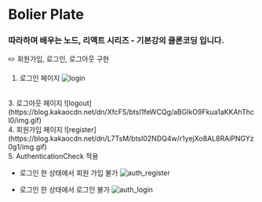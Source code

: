 # Bolier Plate
### 따라하며 배우는 노드, 리액트 시리즈 - 기본강의 클론코딩 입니다.
✏️ 회원가입, 로그인, 로그아웃 구현
1. 로그인 페이지
![login](https://blog.kakaocdn.net/dn/pT6Yr/btsI0RFzGEb/iaxRBC2BOlbrSfMcSxggSK/img.gif)

<br />
3. 로그아웃 페이지
![logout](https://blog.kakaocdn.net/dn/XfcFS/btsI1feWCQg/aBGIkO9Fkua1aKKAhThcl0/img.gif)


<br />
4. 회원가입 페이지
![register](https://blog.kakaocdn.net/dn/L7TsM/btsI02NDQ4w/r1yejXo8AL8RAiPNGYz0g1/img.gif)


<br />
5. AuthenticationCheck 적용

- 로그인 한 상태에서 회원 가입 불가
![auth_register](https://blog.kakaocdn.net/dn/b5bOH3/btsIZYZ4mMC/9mwD0s29MNwE7KIn9iOKw1/img.gif)


- 로그인 한 상태에서 로그인 불가
![auth_login](https://blog.kakaocdn.net/dn/Ny7ry/btsI0FL78w8/fWIXK38DtSIPqOhyncAAKK/img.gif)

